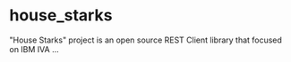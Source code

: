 # house_starks
"House Starks" project is an open source REST Client library that focused on IBM IVA ... 
